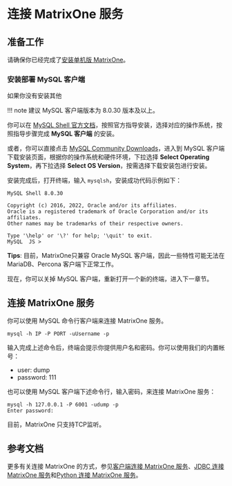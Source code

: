 # **连接 MatrixOne 服务**

## **准备工作**

请确保你已经完成了[安装单机版 MatrixOne](install-standalone-matrixone.md)。

### 安装部署 MySQL 客户端

如果你没有安装其他

!!! note
    建议 MySQL 客户端版本为 8.0.30 版本及以上。

你可以在 <a href="https://dev.mysql.com/doc/mysql-shell/8.0/en/mysql-shell-install.html" target="_blank">MySQL Shell 官方文档</a>，按照官方指导安装，选择对应的操作系统，按照指导步骤完成 **MySQL 客户端** 的安装。

或者，你可以直接点击 <a href="https://dev.mysql.com/downloads/mysql" target="_blank">MySQL Community Downloads</a>，进入到 MySQL 客户端下载安装页面，根据你的操作系统和硬件环境，下拉选择 **Select Operating System**，再下拉选择 **Select OS Version**，按需选择下载安装包进行安装。

安装完成后，打开终端，输入 `mysqlsh`，安装成功代码示例如下：

```
MySQL Shell 8.0.30

Copyright (c) 2016, 2022, Oracle and/or its affiliates.
Oracle is a registered trademark of Oracle Corporation and/or its affiliates.
Other names may be trademarks of their respective owners.

Type '\help' or '\?' for help; '\quit' to exit.
MySQL  JS >
```

__Tips__: 目前，MatrixOne只兼容 Oracle MySQL 客户端，因此一些特性可能无法在 MariaDB、Percona 客户端下正常工作。

现在，你可以关掉 MySQL 客户端，重新打开一个新的终端，进入下一章节。

## **连接 MatrixOne 服务**

你可以使用 MySQL 命令行客户端来连接 MatrixOne 服务。

```
mysql -h IP -P PORT -uUsername -p
```

输入完成上述命令后，终端会提示你提供用户名和密码。你可以使用我们的内置帐号：

- user: dump
- password: 111

也可以使用 MySQL 客户端下述命令行，输入密码，来连接 MatrixOne 服务：

```
mysql -h 127.0.0.1 -P 6001 -udump -p
Enter password:
```

目前，MatrixOne 只支持TCP监听。

## 参考文档

更多有关连接 MatrixOne 的方式，参见[客户端连接 MatrixOne 服务](../Develop/connect-mo/client-connect-to-matrixone.md)、[JDBC 连接 MatrixOne 服务](../Develop/connect-mo/java-connect-to-matrixone/connect-mo-with-jdbc.md)和[Python 连接 MatrixOne 服务](../Develop/connect-mo/python-connect-to-matrixone.md)。
